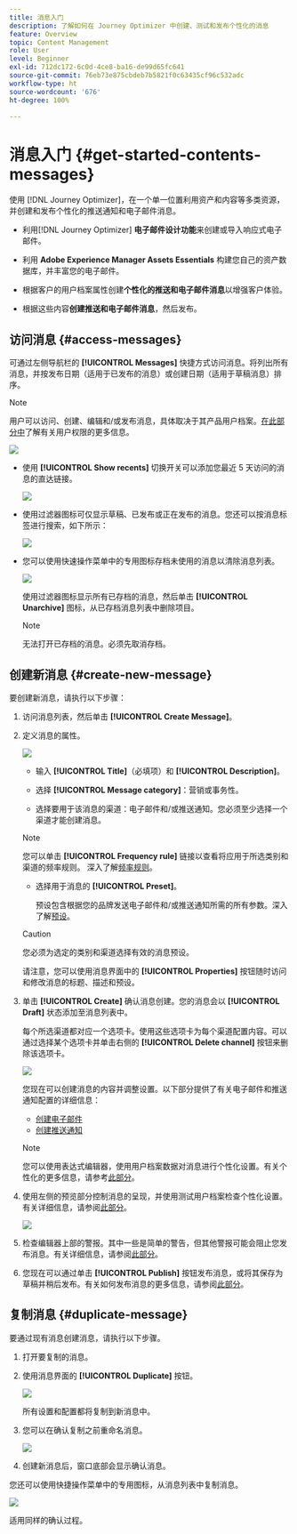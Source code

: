 ```yaml
---
title: 消息入门
description: 了解如何在 Journey Optimizer 中创建、测试和发布个性化的消息
feature: Overview
topic: Content Management
role: User
level: Beginner
exl-id: 712dc172-6c0d-4ce8-ba16-de99d65fc641
source-git-commit: 76eb73e875cbdeb7b5821f0c63435cf96c532adc
workflow-type: ht
source-wordcount: '676'
ht-degree: 100%

---
```


# 消息入门 {#get-started-contents-messages}

使用 [!DNL Journey Optimizer]，在一个单一位置利用资产和内容等多类资源，并创建和发布个性化的推送通知和电子邮件消息。

* 利用[!DNL Journey Optimizer] **电子邮件设计功能**&#x200B;来创建或导入响应式电子邮件。

* 利用 **Adobe Experience Manager Assets Essentials** 构建您自己的资产数据库，并丰富您的电子邮件。

* 根据客户的用户档案属性创建&#x200B;**个性化的推送和电子邮件消息**&#x200B;以增强客户体验。

* 根据这些内容&#x200B;**创建推送和电子邮件消息**，然后发布。

## 访问消息 {#access-messages}

可通过左侧导航栏的 **[!UICONTROL Messages]** 快捷方式访问消息。将列出所有消息，并按发布日期（适用于已发布的消息）或创建日期（适用于草稿消息）排序。

>[!NOTE]
>
>用户可以访问、创建、编辑和/或发布消息，具体取决于其产品用户档案。[在此部分中](../administration/permissions.md)了解有关用户权限的更多信息。

![](assets/messages-list.png)

* 使用 **[!UICONTROL Show recents]** 切换开关可以添加您最近 5 天访问的消息的直达链接。

   ![](assets/show-recent-messages.png)

* 使用过滤器图标可仅显示草稿、已发布或正在发布的消息。您还可以按消息标签进行搜索，如下所示：

   ![](assets/filter-messages.png)

* 您可以使用快速操作菜单中的专用图标存档未使用的消息以清除消息列表。

   ![](assets/archive-message.png)

   使用过滤器图标显示所有已存档的消息，然后单击 **[!UICONTROL Unarchive]** 图标，从已存档消息列表中删除项目。

   >[!NOTE]
   >
   >无法打开已存档的消息。必须先取消存档。

## 创建新消息 {#create-new-message}

要创建新消息，请执行以下步骤：

1. 访问消息列表，然后单击 **[!UICONTROL Create Message]**。

1. 定义消息的属性。

   ![](assets/create-message-properties.png)

   * 输入 **[!UICONTROL Title]**（必填项）和 **[!UICONTROL Description]**。

   * 选择 **[!UICONTROL Message category]**：营销或事务性。

   * 选择要用于该消息的渠道：电子邮件和/或推送通知。您必须至少选择一个渠道才能创建消息。
   >[!NOTE]
   >
   >您可以单击 **[!UICONTROL Frequency rule]** 链接以查看将应用于所选类别和渠道的频率规则。 深入了解[频率规则](../configuration/frequency-rules.md)。

   * 选择用于消息的 **[!UICONTROL Preset]**。

      预设包含根据您的品牌发送电子邮件和/或推送通知所需的所有参数。深入了解[预设](../configuration/message-presets.md)。
   >[!CAUTION]
   >
   >您必须为选定的类别和渠道选择有效的消息预设。

   请注意，您可以使用消息界面中的 **[!UICONTROL Properties]** 按钮随时访问和修改消息的标题、描述和预设。

1. 单击 **[!UICONTROL Create]** 确认消息创建。您的消息会以 **[!UICONTROL Draft]** 状态添加至消息列表中。

   每个所选渠道都对应一个选项卡。使用这些选项卡为每个渠道配置内容。可以通过选择某个选项卡并单击右侧的 **[!UICONTROL Delete channel]** 按钮来删除该选项卡。

   ![](assets/create-messages-content.png)

   <!--
   >[!NOTE]
   >
   >If you enabled the **[!UICONTROL BCC email]** option in the preset, the BCC email address will display under the sender email. [Learn more](../configuration/email-settings.md#bcc-email)
   -->

   您现在可以创建消息的内容并调整设置。以下部分提供了有关电子邮件和推送通知配置的详细信息：

   * [创建电子邮件](create-email.md)
   * [创建推送通知](create-push.md)

   >[!NOTE]
   >   
   >您可以使用表达式编辑器，使用用户档案数据对消息进行个性化设置。有关个性化的更多信息，请参考[此部分](../personalization/personalize.md)。

1. 使用左侧的预览部分控制消息的呈现，并使用测试用户档案检查个性化设置。有关详细信息，请参阅[此部分](../design/preview.md)。

   ![](assets/messages-simple-preview.png)

1. 检查编辑器上部的警报。其中一些是简单的警告，但其他警报可能会阻止您发布消息。有关详细信息，请参阅[此部分](alerts.md)。

1. 您现在可以通过单击 **[!UICONTROL Publish]** 按钮发布消息，或将其保存为草稿并稍后发布。有关如何发布消息的更多信息，请参阅[此部分](publish-manage-message.md)。

## 复制消息 {#duplicate-message}

要通过现有消息创建消息，请执行以下步骤。

1. 打开要复制的消息。

1. 使用消息界面的 **[!UICONTROL Duplicate]** 按钮。

   ![](assets/message-duplicate.png)

   所有设置和配置都将复制到新消息中。

1. 您可以在确认复制之前重命名消息。

   ![](assets/message-duplicate-confirm.png)

1. 创建新消息后，窗口底部会显示确认消息。

您还可以使用快捷操作菜单中的专用图标，从消息列表中复制消息。

![](assets/message-duplicate-from-list.png)

适用同样的确认过程。

